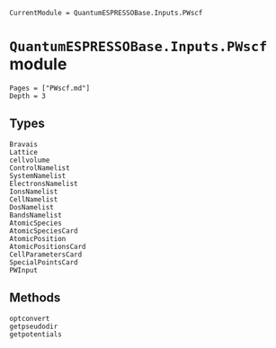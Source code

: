 ```@meta
CurrentModule = QuantumESPRESSOBase.Inputs.PWscf
```

# `QuantumESPRESSOBase.Inputs.PWscf` module

```@contents
Pages = ["PWscf.md"]
Depth = 3
```

## Types

```@docs
Bravais
Lattice
cellvolume
ControlNamelist
SystemNamelist
ElectronsNamelist
IonsNamelist
CellNamelist
DosNamelist
BandsNamelist
AtomicSpecies
AtomicSpeciesCard
AtomicPosition
AtomicPositionsCard
CellParametersCard
SpecialPointsCard
PWInput
```

## Methods

```@docs
optconvert
getpseudodir
getpotentials
```
